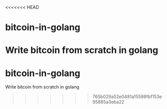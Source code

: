 <<<<<<< HEAD
# bitcoin-in-golang
Write bitcoin from scratch in golang
=======
# bitcoin-in-golang
Write bitcoin from scratch in golang
>>>>>>> 765b029a52e0481a15598fbf153e95885a3eba22
